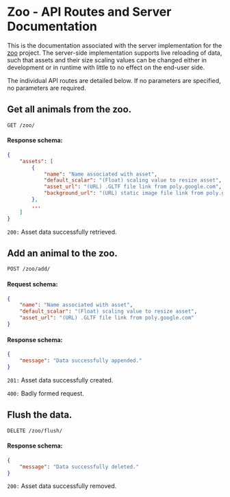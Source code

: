 # Zoo - API Routes and Server Documentation

This is the documentation associated with the server implementation for the
[zoo](https://github.com/sharmavins23/Zoo) project. The server-side
implementation supports live reloading of data, such that assets and their
size scaling values can be changed either in development or in runtime with
little to no effect on the end-user side.

The individual API routes are detailed below. If no parameters are specified,
no parameters are required.

## Get all animals from the zoo.

`GET /zoo/`

#### Response schema:

```json
{
    "assets": [
        {
            "name": "Name associated with asset",
            "default_scalar": "(Float) scaling value to resize asset",
            "asset_url": "(URL) .GLTF file link from poly.google.com",
            "background_url": "(URL) static image file link from poly.google.com"
        },
        ...
    ]
}
```

`200:` Asset data successfully retrieved.

## Add an animal to the zoo.

`POST /zoo/add/`

#### Request schema:

```json
{
    "name": "Name associated with asset",
    "default_scalar": "(Float) scaling value to resize asset",
    "asset_url": "(URL) .GLTF file link from poly.google.com"
}
```

#### Response schema:

```json
{
    "message": "Data successfully appended."
}
```

`201:` Asset data successfully created.

`400:` Badly formed request.

## Flush the data.

`DELETE /zoo/flush/`

#### Response schema:

```json
{
    "message": "Data successfully deleted."
}
```

`200:` Asset data successfully removed.

